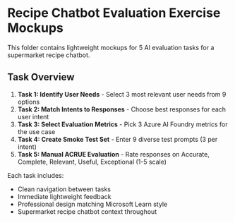 # Recipe Chatbot Evaluation Exercise Mockups

This folder contains lightweight mockups for 5 AI evaluation tasks for a supermarket recipe chatbot.

## Task Overview

1. **Task 1: Identify User Needs** - Select 3 most relevant user needs from 9 options
2. **Task 2: Match Intents to Responses** - Choose best responses for each user intent
3. **Task 3: Select Evaluation Metrics** - Pick 3 Azure AI Foundry metrics for the use case
4. **Task 4: Create Smoke Test Set** - Enter 9 diverse test prompts (3 per intent)
5. **Task 5: Manual ACRUE Evaluation** - Rate responses on Accurate, Complete, Relevant, Useful, Exceptional (1-5 scale)

Each task includes:
- Clean navigation between tasks
- Immediate lightweight feedback
- Professional design matching Microsoft Learn style
- Supermarket recipe chatbot context throughout